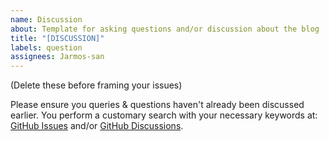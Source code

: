 ```yaml
---
name: Discussion
about: Template for asking questions and/or discussion about the blog
title: "[DISCUSSION]"
labels: question
assignees: Jarmos-san
---
```


(Delete these before framing your issues)

Please ensure you queries & questions haven't already been discussed earlier.
You perform a customary search with your necessary keywords at:
[GitHub Issues](https://github.com/Jarmos-san/blog/issues) and/or
[GitHub Discussions](https://github.com/Jarmos-san/blog/discussions).
